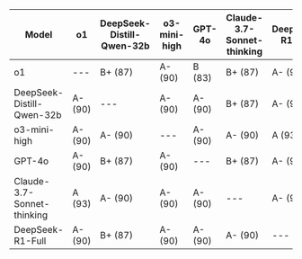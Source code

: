 | Model | o1 | DeepSeek-Distill-Qwen-32b | o3-mini-high | GPT-4o | Claude-3.7-Sonnet-thinking | DeepSeek-R1-Full | Median Grade | Percentage |
|------|---|---|---|---|---|---|-------------|-----------|
| o1 | --- | B+ (87) | A- (90) | B (83) | B+ (87) | A- (90) | B+ | 87 |
| DeepSeek-Distill-Qwen-32b | A- (90) | --- | A- (90) | A- (90) | B+ (87) | A- (90) | A- | 90 |
| o3-mini-high | A- (90) | A- (90) | --- | A- (90) | A- (90) | A (93) | A- | 90 |
| GPT-4o | A- (90) | B+ (87) | A- (90) | --- | B+ (87) | A- (90) | A- | 90 |
| Claude-3.7-Sonnet-thinking | A (93) | A- (90) | A- (90) | A- (90) | --- | A- (90) | A- | 90 |
| DeepSeek-R1-Full | A- (90) | B+ (87) | A- (90) | A- (90) | A- (90) | --- | A- | 90 |